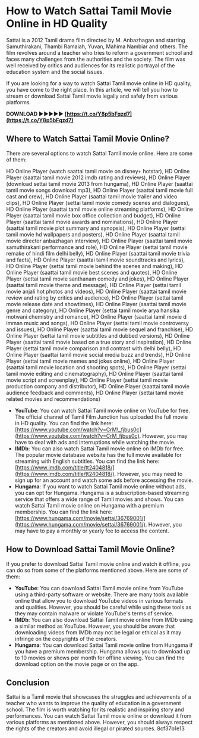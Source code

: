 
 
# How to Watch Sattai Tamil Movie Online in HD Quality
 
Sattai is a 2012 Tamil drama film directed by M. Anbazhagan and starring Samuthirakani, Thambi Ramaiah, Yuvan, Mahima Nambiar and others. The film revolves around a teacher who tries to reform a government school and faces many challenges from the authorities and the society. The film was well received by critics and audiences for its realistic portrayal of the education system and the social issues.
 
If you are looking for a way to watch Sattai Tamil movie online in HD quality, you have come to the right place. In this article, we will tell you how to stream or download Sattai Tamil movie legally and safely from various platforms.
 
**DOWNLOAD ►►►►► [https://t.co/Y8p5bFqzd7](https://t.co/Y8p5bFqzd7)**


 
## Where to Watch Sattai Tamil Movie Online?
 
There are several options to watch Sattai Tamil movie online. Here are some of them:
 
HD Online Player (watch saattai tamil movie on disney+ hotstar),  HD Online Player (saattai tamil movie 2012 imdb rating and reviews),  HD Online Player (download settai tamil movie 2013 from hungama),  HD Online Player (saattai tamil movie songs download mp3),  HD Online Player (saattai tamil movie full cast and crew),  HD Online Player (saattai tamil movie trailer and video clips),  HD Online Player (settai tamil movie comedy scenes and dialogues),  HD Online Player (saattai tamil movie online streaming platforms),  HD Online Player (saattai tamil movie box office collection and budget),  HD Online Player (saattai tamil movie awards and nominations),  HD Online Player (saattai tamil movie plot summary and synopsis),  HD Online Player (settai tamil movie hd wallpapers and posters),  HD Online Player (saattai tamil movie director anbazhagan interview),  HD Online Player (saattai tamil movie samuthirakani performance and role),  HD Online Player (settai tamil movie remake of hindi film delhi belly),  HD Online Player (saattai tamil movie trivia and facts),  HD Online Player (saattai tamil movie soundtracks and lyrics),  HD Online Player (settai tamil movie behind the scenes and making),  HD Online Player (saattai tamil movie best scenes and quotes),  HD Online Player (settai tamil movie santhanam comedy and jokes),  HD Online Player (saattai tamil movie theme and message),  HD Online Player (settai tamil movie anjali hot photos and videos),  HD Online Player (saattai tamil movie review and rating by critics and audience),  HD Online Player (settai tamil movie release date and showtimes),  HD Online Player (saattai tamil movie genre and category),  HD Online Player (settai tamil movie arya hansika motwani chemistry and romance),  HD Online Player (saattai tamil movie d imman music and songs),  HD Online Player (settai tamil movie controversy and issues),  HD Online Player (saattai tamil movie sequel and franchise),  HD Online Player (settai tamil movie subtitles and dubbed versions),  HD Online Player (saattai tamil movie based on a true story and inspiration),  HD Online Player (settai tamil movie comparison and contrast with delhi belly),  HD Online Player (saattai tamil movie social media buzz and trends),  HD Online Player (settai tamil movie memes and jokes online),  HD Online Player (saattai tamil movie location and shooting spots),  HD Online Player (settai tamil movie editing and cinematography),  HD Online Player (saattai tamil movie script and screenplay),  HD Online Player (settai tamil movie production company and distributor),  HD Online Player (saattai tamil movie audience feedback and comments),  HD Online Player (settai tamil movie related movies and recommendations)
 
- **YouTube**: You can watch Sattai Tamil movie online on YouTube for free. The official channel of Tamil Film Junction has uploaded the full movie in HD quality. You can find the link here: [https://www.youtube.com/watch?v=CrM\_fjbus0c](https://www.youtube.com/watch?v=CrM_fjbus0c). However, you may have to deal with ads and interruptions while watching the movie.
- **IMDb**: You can also watch Sattai Tamil movie online on IMDb for free. The popular movie database website has the full movie available for streaming with English subtitles. You can find the link here: [https://www.imdb.com/title/tt2404818/](https://www.imdb.com/title/tt2404818/). However, you may need to sign up for an account and watch some ads before accessing the movie.
- **Hungama**: If you want to watch Sattai Tamil movie online without ads, you can opt for Hungama. Hungama is a subscription-based streaming service that offers a wide range of Tamil movies and shows. You can watch Sattai Tamil movie online on Hungama with a premium membership. You can find the link here: [https://www.hungama.com/movie/settai/36769001/](https://www.hungama.com/movie/settai/36769001/). However, you may have to pay a monthly or yearly fee to access the content.

## How to Download Sattai Tamil Movie Online?
 
If you prefer to download Sattai Tamil movie online and watch it offline, you can do so from some of the platforms mentioned above. Here are some of them:

- **YouTube**: You can download Sattai Tamil movie online from YouTube using a third-party software or website. There are many tools available online that allow you to download YouTube videos in various formats and qualities. However, you should be careful while using these tools as they may contain malware or violate YouTube's terms of service.
- **IMDb**: You can also download Sattai Tamil movie online from IMDb using a similar method as YouTube. However, you should be aware that downloading videos from IMDb may not be legal or ethical as it may infringe on the copyrights of the creators.
- **Hungama**: You can download Sattai Tamil movie online from Hungama if you have a premium membership. Hungama allows you to download up to 10 movies or shows per month for offline viewing. You can find the download option on the movie page or on the app.

## Conclusion
 
Sattai is a Tamil movie that showcases the struggles and achievements of a teacher who wants to improve the quality of education in a government school. The film is worth watching for its realistic and inspiring story and performances. You can watch Sattai Tamil movie online or download it from various platforms as mentioned above. However, you should always respect the rights of the creators and avoid illegal or pirated sources.
 8cf37b1e13
 
